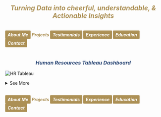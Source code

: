 ## ***<center><span style="color:#ac9055">Turning Data into cheerful, understandable, & Actionable Insights</span></center>***
<br>
<strong><em>
<a href="https://hend-a-ghafour.github.io" style="display:inline-block; padding:5px 8px; color:white; background-color:#ac9055; text-align:center; text-decoration:none; border-radius:2px;"> About Me </a>
<span style="color:#ac9055"> Projects </span>
<a href="https://hend-a-ghafour.github.io/Testimonials" style="display:inline-block; padding:5px 8px; color:white; background-color:#ac9055; text-align:center; text-decoration:none; border-radius:2px;"> Testimonials </a>
<a href="https://hend-a-ghafour.github.io/Experience" style="display:inline-block; padding:5px 8px; color:white; background-color:#ac9055; text-align:center; text-decoration:none; border-radius:2px;"> Experience </a>
<a href="https://hend-a-ghafour.github.io/Certifications" style="display:inline-block; padding:5px 8px; color:white; background-color:#ac9055; text-align:center; text-decoration:none; border-radius:2px;"> Education </a>
<a href="https://hend-a-ghafour.github.io/Contact" style="display:inline-block; padding:5px 8px; color:white; background-color:#ac9055; text-align:center; text-decoration:none; border-radius:2px;"> Contact </a>
</em></strong>
<br><br>

### ***<center><span style="color:#284574"> Human Resources Tableau Dashboard</span></center>***
![HR Tableau](https://hend-a-ghafour.github.io/Media/HR.jpg)
<details>
  <summary>See More</summary>
  
<h4> <em><span style="color:#ac9055"> Overview: </span></em></h4>
<center> Created a comprehensive Tableau dashboard to analyze employee data, gaining insights into workforce aspects, including demographics, hiring and termination trends, and salary distributions. This analysis aimed to understand employee characteristics, department-specific trends, and performance evaluations to drive data-informed decisions.</center> <br><br><br>

<h4> <em><span style="color:#ac9055"> Tools & Techniques </span></em></h4>
<center><em><strong><span style="color:#808080"> Tableau </span></strong></em> for calculations, data visualization and interactive dashboards.
<br><br><br></center>center>

<h4> <em><span style="color:#ac9055"> Roles & Responsibilities </span></em></h4>
  <center><strong><em><span style="color:#808080">Data Cleaning:</span></em></strong></center>
    Verified data types, identified null values, and inspected unique entries, such as detecting nulls in the 'termdate' column indicating non-terminated employees.<br><br>
  <center><strong><em><span style="color:#808080">Visualization:</span></em></strong></li> </center>
    Selected the most appropriate charts for effective data presentation and created a comprehensive employee information table.
<img src="https://hend-a-ghafour.github.io/Media/HR-Emp-Details.jpg" alt="HR Employee Details" width="500" height="300" style="border-radius: 10px;"><br><br>
  <center><strong><em><span style="color:#808080">Analysis:</span></em></strong></li>  </center>
    Conducted statistical analysis to identify trends in hiring, terminations, and salary distributions.<br><br><br>
  
<h4> <em><span style="color:#ac9055"> Challenges Faced </span></em></h4>
  <li><strong><em><span style="color:#808080">Data Gaps:</span></em></strong></li> 
   <center> Identified missing values in critical fields, requiring strategies for accurate interpretation.</center><br><br>
  <li><strong><em><span style="color:#808080">Complex Relationships:</span></em></strong></li> 
    <center>Analyzed complex relationships between hiring, terminations, and department-level trends.</center><br><br>
  <li><strong><em><span style="color:#808080">Data Standardization:</span></em></strong></li> 
    <center>Needed to verify data consistency across branches and departments for accurate insights.</center><br><br><br>
  
<h4> <em><span style="color:#ac9055"> Achievements </span></em></h4>
  <li><strong><em><span style="color:#808080">Employee Analysis:</span></em></strong></li> 
    Total employee count reached 8,950 (7,984 active, 966 terminated).<br><br>
  <li><strong><em><span style="color:#808080">Hiring Trends:</span></em></strong></li> 
    Noted peak hiring in 2017 with 1,560 new employees, while 2021 experienced the lowest hiring rate with 382 hires.<br><br>
  <li><strong><em><span style="color:#808080">Termination Analysis:</span></em></strong></li> 
    Found that 2023 had the highest terminations, with 174 employees (18% of total terminations), predominantly in the Operations department.<br><br>
  <li><strong><em><span style="color:#808080">Departmental Insights:</span></em></strong></li> 
    Operations had the highest activity, with 30% of both active and terminated employees, suggesting high turnover.<br><br>
  <li><strong><em><span style="color:#808080">Geographical Distribution:</span></em></strong></li> 
    70% of employees were based at HQ in New York, which also had a higher termination rate.<br><br>
  <li><strong><em><span style="color:#808080">Gender Analysis:</span></em></strong></li> 
    Gender distribution was slightly male-dominated (54%), with a balanced termination rate (11% each for males and females).<br><br>
  <li><strong><em><span style="color:#808080">Educational Trends</span></em></strong></li> 
    Identified that bachelor’s degree holders formed the largest employee group (61%) with noticeable termination disparities among educational levels.<br><br><br>
  
<h4> <em><span style="color:#ac9055"> Insights </span></em></h4>
  <li><strong><em><span style="color:#808080">Hiring & Termination Trends:</span></em></strong></li> 
    The Operations department’s turnover was high, and New York HQ showed the highest activity, with a considerable termination rate.<br><br>
  <li><strong><em><span style="color:#808080">Gender & Education Dynamics:</span></em></strong></li> 
    Gender imbalances were observed in specific educational categories, with a higher termination rate among female high school graduates and male PhD holders.<br><br>
  <li><strong><em><span style="color:#808080">Performance Ratings:</span></em></strong></li> 
    Educational level affected performance ratings, with high school graduates more often rated "Needs Improvement," while PhD holders frequently achieved "Excellent" ratings.<br><br>
  <li><strong><em><span style="color:#808080">Salary Disparities:</span></em></strong></li> 
    Significant gender-based salary disparities were observed, particularly among bachelor’s and PhD holders.<br><br><br>
  
<h4> <em><span style="color:#ac9055"> Future Application </span></em></h4>
  <li><strong><em><span style="color:#808080">Workforce Planning:</span></em></strong></li> 
    Explore hiring and termination trends to optimize staffing and reduce turnover in high-activity departments like Operations.<br><br>
  <li><strong><em><span style="color:#808080">Turnover Analysis:</span></em></strong></li> 
    Conduct a deeper analysis of the reasons behind turnover patterns, especially in specific positions and departments.<br><br>
  <li><strong><em><span style="color:#808080">Gender & Education Balance:</span></em></strong></li> 
    Investigate gender disparities in salary and termination rates to promote equity.<br><br>
  <li><strong><em><span style="color:#808080">Performance-Based Retention:</span></em></strong></li> 
    Reevaluate performance rating criteria and termination practices to ensure fair and consistent employee assessments.<br><br>
  <li><strong><em><span style="color:#808080">Compensation Strategy:</span></em></strong></li> 
    Research if salary differences are consistent over time and explore whether performance and experience are accurately reflected in the company’s pay structure.

</details>




<br>
    
<strong><em>
<a href="https://hend-a-ghafour.github.io" style="display:inline-block; padding:5px 8px; color:white; background-color:#ac9055; text-align:center; text-decoration:none; border-radius:2px;"> About Me </a>
<span style="color:#ac9055"> Projects </span>
<a href="https://hend-a-ghafour.github.io/Testimonials" style="display:inline-block; padding:5px 8px; color:white; background-color:#ac9055; text-align:center; text-decoration:none; border-radius:2px;"> Testimonials </a>
<a href="https://hend-a-ghafour.github.io/Experience" style="display:inline-block; padding:5px 8px; color:white; background-color:#ac9055; text-align:center; text-decoration:none; border-radius:2px;"> Experience </a>
<a href="https://hend-a-ghafour.github.io/Certifications" style="display:inline-block; padding:5px 8px; color:white; background-color:#ac9055; text-align:center; text-decoration:none; border-radius:2px;"> Education </a>
<a href="https://hend-a-ghafour.github.io/Contact" style="display:inline-block; padding:5px 8px; color:white; background-color:#ac9055; text-align:center; text-decoration:none; border-radius:2px;"> Contact </a>
</em></strong>
